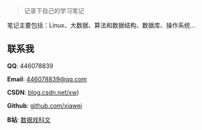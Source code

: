 > 记录下自己的学习笔记

笔记主要包括：Linux、大数据、算法和数据结构、数据库、操作系统...



## 联系我

**QQ**: 446078839

**Email**: 446078839@qq.com

**CSDN**: [blog.csdn.net/xw](https://blog.csdn.net/weixin_45378984?spm=1001.2100.3001.5113))

**Github**: [github.com/xiawei](https://github.com/xw-user)

**B站**: [数据戏科文](https://space.bilibili.com/16489001)

